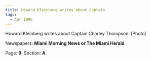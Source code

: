 ```yaml
---  
title: Howard Kleinberg writes about Captain  
tags:  
  - Apr 1996  
---  
```

  
Howard Kleinberg writes about Captain Charley Thompson. [Photo]  
  
Newspapers: **Miami Morning News or The Miami Herald**  
  
Page: **9**, Section: **A** 
